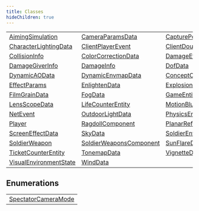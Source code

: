 ```yaml
---
title: Classes
hideChildren: true
---
```

|                                                                       |                                                                         |                                                                         |
| --------------------------------------------------------------------- | ----------------------------------------------------------------------- | ----------------------------------------------------------------------- |
| [AimingSimulation](/vext/ref/client/class/aimingsimulation)             | [CameraParamsData](/vext/ref/client/class/cameraparamsdata)               | [CapturePointEntity](/vext/ref/client/class/capturepointentity)           |
| [CharacterLightingData](/vext/ref/client/class/characterlightingdata)   | [ClientPlayerEvent](/vext/ref/client/class/clientplayerevent)             | [ClientDoublePlayerEvent](/vext/ref/client/class/clientdoubleplayerevent) |
| [CollisionInfo](/vext/ref/client/class/collisioninfo)                   | [ColorCorrectionData](/vext/ref/client/class/colorcorrectiondata)         | [DamageEffectData](/vext/ref/client/class/damageeffectdata)               |
| [DamageGiverInfo](/vext/ref/client/class/damagegiverinfo)               | [DamageInfo](/vext/ref/client/class/damageinfo)                           | [DofData](/vext/ref/client/class/dofdata)                                 |
| [DynamicAOData](/vext/ref/client/class/dynamicaodata)                   | [DynamicEnvmapData](/vext/ref/client/class/dynamicenvmapdata)             | [ConceptCache](/vext/ref/client/class/conceptcache)                       |
| [EffectParams](/vext/ref/client/class/effectparams)                     | [EnlightenData](/vext/ref/client/class/enlightendata)                     | [ExplosionEntity](/vext/ref/client/class/explosionentity)                 |
| [FilmGrainData](/vext/ref/client/class/filmgraindata)                   | [FogData](/vext/ref/client/class/fogdata)                                 | [GameEntity](/vext/ref/client/class/gameentity)                           |
| [LensScopeData](/vext/ref/client/class/lensscopedata)                   | [LifeCounterEntity](/vext/ref/client/class/lifecounterentity)             | [MotionBlurData](/vext/ref/client/class/motionblurdata)                   |
| [NetEvent](/vext/ref/client/class/netevent)                             | [OutdoorLightData](/vext/ref/client/class/outdoorlightdata)               | [PhysicsEntity](/vext/ref/client/class/physicsentity)                     |
| [Player](/vext/ref/client/class/player)                                 | [RagdollComponent](/vext/ref/client/class/ragdollcomponent)               | [PlanarReflectionData](/vext/ref/client/class/planarreflectiondata)       |
| [ScreenEffectData](/vext/ref/client/class/screeneffectdata)             | [SkyData](/vext/ref/client/class/skydata)                                 | [SoldierEntity](/vext/ref/client/class/soldierentity)                     |
| [SoldierWeapon](/vext/ref/client/class/soldierweapon)                   | [SoldierWeaponsComponent](/vext/ref/client/class/soldierweaponscomponent) | [SunFlareData](/vext/ref/client/class/sunflaredata)                       |
| [TicketCounterEntity](/vext/ref/client/class/ticketcounterentity)       | [TonemapData](/vext/ref/client/class/tonemapdata)                         | [VignetteData](/vext/ref/client/class/vignettedata)                       |
| [VisualEnvironmentState](/vext/ref/client/class/visualenvironmentstate) | [WindData](/vext/ref/client/class/winddata)                               |                                                                         |

## Enumerations

|                                                                   |
| ----------------------------------------------------------------- |
| [SpectatorCameraMode](/vext/ref/shared/class/spectatorcameramode) |
